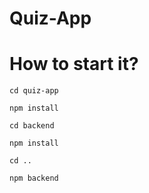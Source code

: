 # Quiz-App

# How to start it?

  `cd quiz-app`

  `npm install`

  `cd backend`

  `npm install`

  `cd ..`

  `npm backend`
  
  
